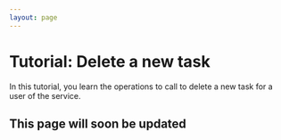 ```yaml
---
layout: page
---
```


# Tutorial: Delete a new task

In this tutorial, you learn the operations to call to
delete a new task for a user of the service.

## This page will soon be updated